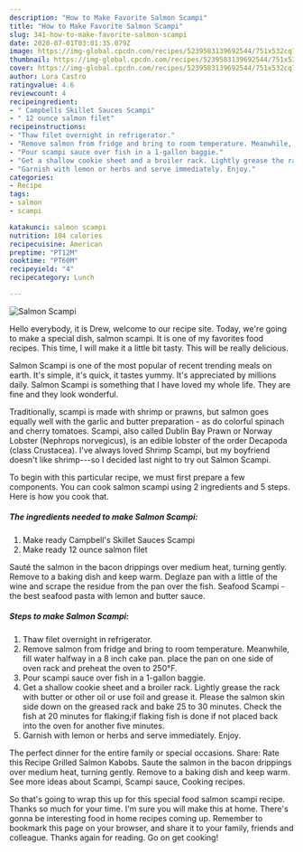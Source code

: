 ```yaml
---
description: "How to Make Favorite Salmon Scampi"
title: "How to Make Favorite Salmon Scampi"
slug: 341-how-to-make-favorite-salmon-scampi
date: 2020-07-01T03:01:35.079Z
image: https://img-global.cpcdn.com/recipes/5239583139692544/751x532cq70/salmon-scampi-recipe-main-photo.jpg
thumbnail: https://img-global.cpcdn.com/recipes/5239583139692544/751x532cq70/salmon-scampi-recipe-main-photo.jpg
cover: https://img-global.cpcdn.com/recipes/5239583139692544/751x532cq70/salmon-scampi-recipe-main-photo.jpg
author: Lora Castro
ratingvalue: 4.6
reviewcount: 4
recipeingredient:
- " Campbells Skillet Sauces Scampi"
- " 12 ounce salmon filet"
recipeinstructions:
- "Thaw filet overnight in refrigerator."
- "Remove salmon from fridge and bring to room temperature. Meanwhile, fill water halfway in a 8 inch cake pan. place the pan on one side of oven rack and preheat the oven to 250°F."
- "Pour scampi sauce over fish in a 1-gallon baggie."
- "Get a shallow cookie sheet and a broiler rack. Lightly grease the rack with butter or other oil or use foil and grease it. Please the salmon skin side down on the greased rack and bake 25 to 30 minutes. Check the fish at 20 minutes for flaking;if flaking fish is done if not placed back into the oven for another five minutes."
- "Garnish with lemon or herbs and serve immediately. Enjoy."
categories:
- Recipe
tags:
- salmon
- scampi

katakunci: salmon scampi 
nutrition: 104 calories
recipecuisine: American
preptime: "PT12M"
cooktime: "PT60M"
recipeyield: "4"
recipecategory: Lunch

---
```



![Salmon Scampi](https://img-global.cpcdn.com/recipes/5239583139692544/751x532cq70/salmon-scampi-recipe-main-photo.jpg)

Hello everybody, it is Drew, welcome to our recipe site. Today, we're going to make a special dish, salmon scampi. It is one of my favorites food recipes. This time, I will make it a little bit tasty. This will be really delicious.

Salmon Scampi is one of the most popular of recent trending meals on earth. It's simple, it's quick, it tastes yummy. It's appreciated by millions daily. Salmon Scampi is something that I have loved my whole life. They are fine and they look wonderful.

Traditionally, scampi is made with shrimp or prawns, but salmon goes equally well with the garlic and butter preparation - as do colorful spinach and cherry tomatoes. Scampi, also called Dublin Bay Prawn or Norway Lobster (Nephrops norvegicus), is an edible lobster of the order Decapoda (class Crustacea). I&#39;ve always loved Shrimp Scampi, but my boyfriend doesn&#39;t like shrimp---so I decided last night to try out Salmon Scampi.


To begin with this particular recipe, we must first prepare a few components. You can cook salmon scampi using 2 ingredients and 5 steps. Here is how you cook that.

<!--inarticleads1-->

##### The ingredients needed to make Salmon Scampi:

1. Make ready  Campbell&#39;s Skillet Sauces Scampi
1. Make ready  12 ounce salmon filet


Sauté the salmon in the bacon drippings over medium heat, turning gently. Remove to a baking dish and keep warm. Deglaze pan with a little of the wine and scrape the residue from the pan over the fish. Seafood Scampi - the best seafood pasta with lemon and butter sauce. 

<!--inarticleads2-->

##### Steps to make Salmon Scampi:

1. Thaw filet overnight in refrigerator.
1. Remove salmon from fridge and bring to room temperature. Meanwhile, fill water halfway in a 8 inch cake pan. place the pan on one side of oven rack and preheat the oven to 250°F.
1. Pour scampi sauce over fish in a 1-gallon baggie.
1. Get a shallow cookie sheet and a broiler rack. Lightly grease the rack with butter or other oil or use foil and grease it. Please the salmon skin side down on the greased rack and bake 25 to 30 minutes. Check the fish at 20 minutes for flaking;if flaking fish is done if not placed back into the oven for another five minutes.
1. Garnish with lemon or herbs and serve immediately. Enjoy.


The perfect dinner for the entire family or special occasions. Share: Rate this Recipe Grilled Salmon Kabobs. Saute the salmon in the bacon drippings over medium heat, turning gently. Remove to a baking dish and keep warm. See more ideas about Scampi, Scampi sauce, Cooking recipes. 

So that's going to wrap this up for this special food salmon scampi recipe. Thanks so much for your time. I'm sure you will make this at home. There's gonna be interesting food in home recipes coming up. Remember to bookmark this page on your browser, and share it to your family, friends and colleague. Thanks again for reading. Go on get cooking!

